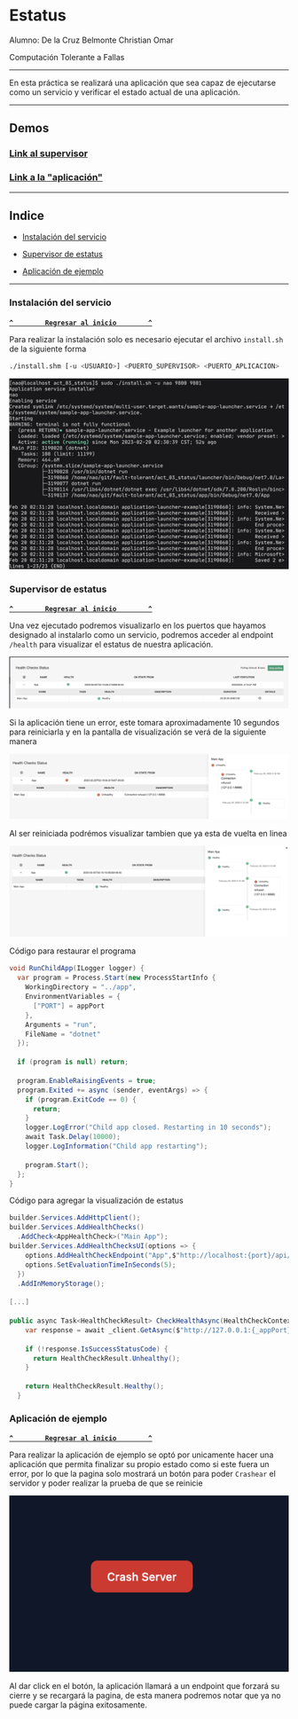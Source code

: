 # Estatus

Alumno: De la Cruz Belmonte Christian Omar

Computación Tolerante a Fallas

---

En esta práctica se realizará una aplicación que sea capaz de ejecutarse como un servicio y verificar el estado actual de una aplicación.

---

## Demos

### [Link al supervisor](https://status.dev.cbnao.com/health)

### [Link a la "aplicación"](https://status-app.dev.cbnao.com/)

---

## Indice

- [Instalación del servicio](#instalación-del-servicio)

- [Supervisor de estatus](#supervisor-de-estatus)

- [Aplicación de ejemplo](#aplicación-de-ejemplo)

---

### Instalación del servicio

**[`^        Regresar al inicio        ^`](#estatus)**

Para realizar la instalación solo es necesario ejecutar el archivo `install.sh` de la siguiente forma

```bash
./install.shm [-u <USUARIO>] <PUERTO_SUPERVISOR> <PUERTO_APLICACION> 
```

![Instalación](images/systemd-install.png)

### Supervisor de estatus

**[`^        Regresar al inicio        ^`](#estatus)**

Una vez ejecutado podremos visualizarlo en los puertos que hayamos designado al instalarlo como un servicio, podremos acceder al endpoint `/health` para visualizar el estatus de nuestra aplicación.

![Supervisor](images/supervisor.png)

Si la aplicación tiene un error, este tomara aproximadamente 10 segundos para reiniciarla y en la pantalla de visualización se verá de la siguiente manera

![Supervisor, app caida](images/supervisor-down.png)

Al ser reiniciada podrémos visualizar tambien que ya esta de vuelta en linea

![Supervisor, restaurado](images/supervisor-restarted.png)

Código para restaurar el programa

```csharp
void RunChildApp(ILogger logger) {
  var program = Process.Start(new ProcessStartInfo {
    WorkingDirectory = "../app",
    EnvironmentVariables = {
      ["PORT"] = appPort
    },
    Arguments = "run",
    FileName = "dotnet"
  });

  if (program is null) return;
  
  program.EnableRaisingEvents = true;
  program.Exited += async (sender, eventArgs) => {
    if (program.ExitCode == 0) {
      return;
    }
    logger.LogError("Child app closed. Restarting in 10 seconds");
    await Task.Delay(10000);
    logger.LogInformation("Child app restarting");

    program.Start();
  };
}
```

Código para agregar la visualización de estatus

```csharp
builder.Services.AddHttpClient();
builder.Services.AddHealthChecks()
  .AddCheck<AppHealthCheck>("Main App");
builder.Services.AddHealthChecksUI(options => {
    options.AddHealthCheckEndpoint("App",$"http://localhost:{port}/api/health");
    options.SetEvaluationTimeInSeconds(5);
  })
  .AddInMemoryStorage();

[...]

public async Task<HealthCheckResult> CheckHealthAsync(HealthCheckContext context, CancellationToken cancellationToken = new CancellationToken()) {
    var response = await _client.GetAsync($"http://127.0.0.1:{_appPort}", cancellationToken);

    if (!response.IsSuccessStatusCode) {
      return HealthCheckResult.Unhealthy();
    }
    
    return HealthCheckResult.Healthy();
  }
```

### Aplicación de ejemplo

**[`^        Regresar al inicio        ^`](#estatus)**

Para realizar la aplicación de ejemplo se optó por unicamente hacer una aplicación que permita finalizar su propio estado como si este fuera un error, por lo que la pagina solo mostrará un botón para poder `Crashear` el servidor y poder realizar la prueba de que se reinicie

![App](images/app.png)

Al dar click en el botón, la aplicación llamará a un endpoint que forzará su cierre y se recargará la pagina, de esta manera podremos notar que ya no puede cargar la página exitosamente.



